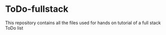 # ToDo-fullstack

This repository contains all the files used for hands on tutorial of a full stack ToDo list